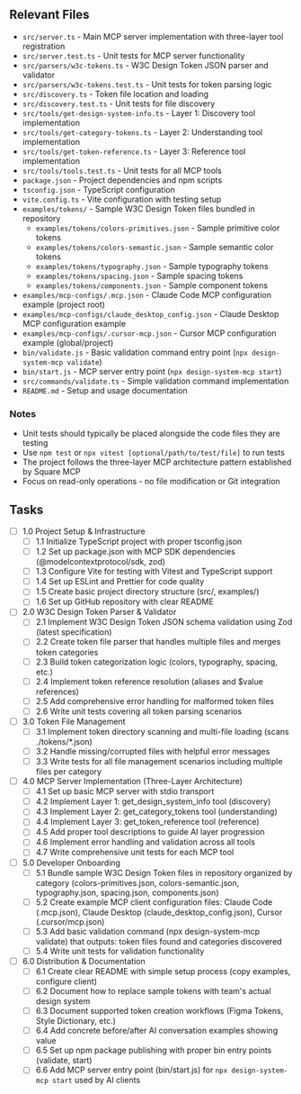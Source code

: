## Relevant Files

- `src/server.ts` - Main MCP server implementation with three-layer tool registration
- `src/server.test.ts` - Unit tests for MCP server functionality
- `src/parsers/w3c-tokens.ts` - W3C Design Token JSON parser and validator
- `src/parsers/w3c-tokens.test.ts` - Unit tests for token parsing logic
- `src/discovery.ts` - Token file location and loading
- `src/discovery.test.ts` - Unit tests for file discovery
- `src/tools/get-design-system-info.ts` - Layer 1: Discovery tool implementation
- `src/tools/get-category-tokens.ts` - Layer 2: Understanding tool implementation  
- `src/tools/get-token-reference.ts` - Layer 3: Reference tool implementation
- `src/tools/tools.test.ts` - Unit tests for all MCP tools
- `package.json` - Project dependencies and npm scripts
- `tsconfig.json` - TypeScript configuration
- `vite.config.ts` - Vite configuration with testing setup
- `examples/tokens/` - Sample W3C Design Token files bundled in repository
  - `examples/tokens/colors-primitives.json` - Sample primitive color tokens
  - `examples/tokens/colors-semantic.json` - Sample semantic color tokens
  - `examples/tokens/typography.json` - Sample typography tokens  
  - `examples/tokens/spacing.json` - Sample spacing tokens
  - `examples/tokens/components.json` - Sample component tokens
- `examples/mcp-configs/.mcp.json` - Claude Code MCP configuration example (project root)
- `examples/mcp-configs/claude_desktop_config.json` - Claude Desktop MCP configuration example  
- `examples/mcp-configs/.cursor-mcp.json` - Cursor MCP configuration example (global/project)
- `bin/validate.js` - Basic validation command entry point (`npx design-system-mcp validate`) 
- `bin/start.js` - MCP server entry point (`npx design-system-mcp start`)
- `src/commands/validate.ts` - Simple validation command implementation
- `README.md` - Setup and usage documentation

### Notes

- Unit tests should typically be placed alongside the code files they are testing
- Use `npm test` or `npx vitest [optional/path/to/test/file]` to run tests
- The project follows the three-layer MCP architecture pattern established by Square MCP
- Focus on read-only operations - no file modification or Git integration

## Tasks

- [ ] 1.0 Project Setup & Infrastructure
  - [ ] 1.1 Initialize TypeScript project with proper tsconfig.json
  - [ ] 1.2 Set up package.json with MCP SDK dependencies (@modelcontextprotocol/sdk, zod)
  - [ ] 1.3 Configure Vite for testing with Vitest and TypeScript support
  - [ ] 1.4 Set up ESLint and Prettier for code quality
  - [ ] 1.5 Create basic project directory structure (src/, examples/)
  - [ ] 1.6 Set up GitHub repository with clear README
  
- [ ] 2.0 W3C Design Token Parser & Validator
  - [ ] 2.1 Implement W3C Design Token JSON schema validation using Zod (latest specification)
  - [ ] 2.2 Create token file parser that handles multiple files and merges token categories
  - [ ] 2.3 Build token categorization logic (colors, typography, spacing, etc.)
  - [ ] 2.4 Implement token reference resolution (aliases and $value references)
  - [ ] 2.5 Add comprehensive error handling for malformed token files
  - [ ] 2.6 Write unit tests covering all token parsing scenarios
  
- [ ] 3.0 Token File Management
  - [ ] 3.1 Implement token directory scanning and multi-file loading (scans ./tokens/*.json)
  - [ ] 3.2 Handle missing/corrupted files with helpful error messages
  - [ ] 3.3 Write tests for all file management scenarios including multiple files per category
  
- [ ] 4.0 MCP Server Implementation (Three-Layer Architecture)
  - [ ] 4.1 Set up basic MCP server with stdio transport
  - [ ] 4.2 Implement Layer 1: get_design_system_info tool (discovery)
  - [ ] 4.3 Implement Layer 2: get_category_tokens tool (understanding)
  - [ ] 4.4 Implement Layer 3: get_token_reference tool (reference)
  - [ ] 4.5 Add proper tool descriptions to guide AI layer progression
  - [ ] 4.6 Implement error handling and validation across all tools
  - [ ] 4.7 Write comprehensive unit tests for each MCP tool
  
- [ ] 5.0 Developer Onboarding
  - [ ] 5.1 Bundle sample W3C Design Token files in repository organized by category (colors-primitives.json, colors-semantic.json, typography.json, spacing.json, components.json)
  - [ ] 5.2 Create example MCP client configuration files: Claude Code (.mcp.json), Claude Desktop (claude_desktop_config.json), Cursor (.cursor/mcp.json)
  - [ ] 5.3 Add basic validation command (npx design-system-mcp validate) that outputs: token files found and categories discovered
  - [ ] 5.4 Write unit tests for validation functionality
  
- [ ] 6.0 Distribution & Documentation
  - [ ] 6.1 Create clear README with simple setup process (copy examples, configure client)
  - [ ] 6.2 Document how to replace sample tokens with team's actual design system
  - [ ] 6.3 Document supported token creation workflows (Figma Tokens, Style Dictionary, etc.)
  - [ ] 6.4 Add concrete before/after AI conversation examples showing value
  - [ ] 6.5 Set up npm package publishing with proper bin entry points (validate, start)
  - [ ] 6.6 Add MCP server entry point (bin/start.js) for `npx design-system-mcp start` used by AI clients